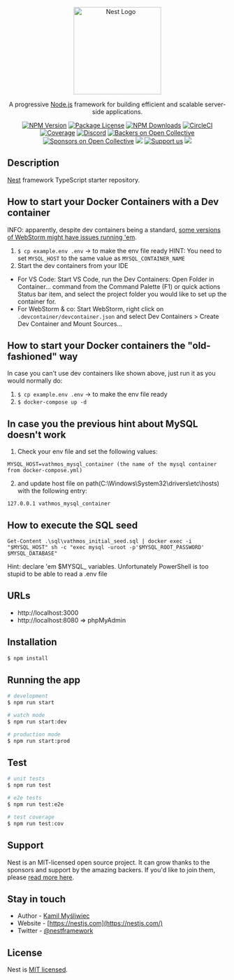 <p align="center">
  <a href="http://nestjs.com/" target="blank"><img src="https://nestjs.com/img/logo-small.svg" width="200" alt="Nest Logo" /></a>
</p>

[circleci-image]: https://img.shields.io/circleci/build/github/nestjs/nest/master?token=abc123def456
[circleci-url]: https://circleci.com/gh/nestjs/nest

  <p align="center">A progressive <a href="http://nodejs.org" target="_blank">Node.js</a> framework for building efficient and scalable server-side applications.</p>
    <p align="center">
<a href="https://www.npmjs.com/~nestjscore" target="_blank"><img src="https://img.shields.io/npm/v/@nestjs/core.svg" alt="NPM Version" /></a>
<a href="https://www.npmjs.com/~nestjscore" target="_blank"><img src="https://img.shields.io/npm/l/@nestjs/core.svg" alt="Package License" /></a>
<a href="https://www.npmjs.com/~nestjscore" target="_blank"><img src="https://img.shields.io/npm/dm/@nestjs/common.svg" alt="NPM Downloads" /></a>
<a href="https://circleci.com/gh/nestjs/nest" target="_blank"><img src="https://img.shields.io/circleci/build/github/nestjs/nest/master" alt="CircleCI" /></a>
<a href="https://coveralls.io/github/nestjs/nest?branch=master" target="_blank"><img src="https://coveralls.io/repos/github/nestjs/nest/badge.svg?branch=master#9" alt="Coverage" /></a>
<a href="https://discord.gg/G7Qnnhy" target="_blank"><img src="https://img.shields.io/badge/discord-online-brightgreen.svg" alt="Discord"/></a>
<a href="https://opencollective.com/nest#backer" target="_blank"><img src="https://opencollective.com/nest/backers/badge.svg" alt="Backers on Open Collective" /></a>
<a href="https://opencollective.com/nest#sponsor" target="_blank"><img src="https://opencollective.com/nest/sponsors/badge.svg" alt="Sponsors on Open Collective" /></a>
  <a href="https://paypal.me/kamilmysliwiec" target="_blank"><img src="https://img.shields.io/badge/Donate-PayPal-ff3f59.svg"/></a>
    <a href="https://opencollective.com/nest#sponsor"  target="_blank"><img src="https://img.shields.io/badge/Support%20us-Open%20Collective-41B883.svg" alt="Support us"></a>
  <a href="https://twitter.com/nestframework" target="_blank"><img src="https://img.shields.io/twitter/follow/nestframework.svg?style=social&label=Follow"></a>
</p>
  <!--[![Backers on Open Collective](https://opencollective.com/nest/backers/badge.svg)](https://opencollective.com/nest#backer)
  [![Sponsors on Open Collective](https://opencollective.com/nest/sponsors/badge.svg)](https://opencollective.com/nest#sponsor)-->

## Description

[Nest](https://github.com/nestjs/nest) framework TypeScript starter repository.

## How to start your Docker Containers with a Dev container  
INFO: apparently, despite dev containers being a standard, [some versions of WebStorm might have issues running 'em](https://youtrack.jetbrains.com/issue/IDEA-326228/Dev-Containers-Support-Docker-Compose). 

1) ```$ cp example.env .env``` -> to make the env file ready
HINT: You need to set `MYSQL_HOST` to the same value as `MYSQL_CONTAINER_NAME` 
2) Start the dev containers from your IDE
  - For VS Code: Start VS Code, run the Dev Containers: Open Folder in Container... command from the Command Palette (F1) or quick actions Status bar item, and select the project folder you would like to set up the container for.
  - For WebStorm & co: Start WebStorm, right click on `.devcontainer/devcontainer.json` and select Dev Containers > Create Dev Container and Mount Sources...

## How to start your Docker containers the "old-fashioned" way
In case you can't use dev containers like shown above, just run it as you would normally do:
1) ```$ cp example.env .env``` -> to make the env file ready
2) ```$ docker-compose up -d```

## In case you the previous hint about MySQL doesn't work
1) Check your env file and set the following values:
````
MYSQL_HOST=vathmos_mysql_container (the name of the mysql container from docker-compose.yml)
````

2) and update host file on path(C:\Windows\System32\drivers\etc\hosts) with the following entry:
````
127.0.0.1 vathmos_mysql_container
````

## How to execute the SQL seed 
```
Get-Content .\sql\vathmos_initial_seed.sql | docker exec -i "$MYSQL_HOST" sh -c "exec mysql -uroot -p'$MYSQL_ROOT_PASSWORD' $MYSQL_DATABASE"
```
Hint: declare 'em $MYSQL_ variables. Unfortunately PowerShell is too stupid to be able to read a .env file 

## URLs
- http://localhost:3000
- http://localhost:8080 => phpMyAdmin

## Installation

```bash
$ npm install
```

## Running the app

```bash
# development
$ npm run start

# watch mode
$ npm run start:dev

# production mode
$ npm run start:prod
```

## Test

```bash
# unit tests
$ npm run test

# e2e tests
$ npm run test:e2e

# test coverage
$ npm run test:cov
```

## Support

Nest is an MIT-licensed open source project. It can grow thanks to the sponsors and support by the amazing backers. If you'd like to join them, please [read more here](https://docs.nestjs.com/support).

## Stay in touch

- Author - [Kamil Myśliwiec](https://kamilmysliwiec.com)
- Website - [https://nestjs.com](https://nestjs.com/)
- Twitter - [@nestframework](https://twitter.com/nestframework)

## License

Nest is [MIT licensed](LICENSE).